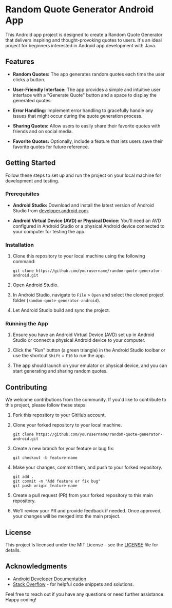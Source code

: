 # Random Quote Generator Android App

This Android app project is designed to create a Random Quote Generator that delivers inspiring and thought-provoking quotes to users. It's an ideal project for beginners interested in Android app development with Java.

## Features

- **Random Quotes:** The app generates random quotes each time the user clicks a button.

- **User-Friendly Interface:** The app provides a simple and intuitive user interface with a "Generate Quote" button and a space to display the generated quotes.

- **Error Handling:** Implement error handling to gracefully handle any issues that might occur during the quote generation process.

- **Sharing Quotes:** Allow users to easily share their favorite quotes with friends and on social media.

- **Favorite Quotes:** Optionally, include a feature that lets users save their favorite quotes for future reference.

## Getting Started

Follow these steps to set up and run the project on your local machine for development and testing.

### Prerequisites

- **Android Studio:** Download and install the latest version of Android Studio from [developer.android.com](https://developer.android.com/studio).

- **Android Virtual Device (AVD) or Physical Device:** You'll need an AVD configured in Android Studio or a physical Android device connected to your computer for testing the app.

### Installation

1. Clone this repository to your local machine using the following command:

   ```
   git clone https://github.com/yourusername/random-quote-generator-android.git
   ```

2. Open Android Studio.

3. In Android Studio, navigate to `File` > `Open` and select the cloned project folder (`random-quote-generator-android`).

4. Let Android Studio build and sync the project.

### Running the App

1. Ensure you have an Android Virtual Device (AVD) set up in Android Studio or connect a physical Android device to your computer.

2. Click the "Run" button (a green triangle) in the Android Studio toolbar or use the shortcut `Shift` + `F10` to run the app.

3. The app should launch on your emulator or physical device, and you can start generating and sharing random quotes.

## Contributing

We welcome contributions from the community. If you'd like to contribute to this project, please follow these steps:

1. Fork this repository to your GitHub account.

2. Clone your forked repository to your local machine.

   ```
   git clone https://github.com/yourusername/random-quote-generator-android.git
   ```

3. Create a new branch for your feature or bug fix:

   ```
   git checkout -b feature-name
   ```

4. Make your changes, commit them, and push to your forked repository.

   ```
   git add .
   git commit -m "Add feature or fix bug"
   git push origin feature-name
   ```

5. Create a pull request (PR) from your forked repository to this main repository.

6. We'll review your PR and provide feedback if needed. Once approved, your changes will be merged into the main project.

## License

This project is licensed under the MIT License - see the [LICENSE](LICENSE) file for details.

## Acknowledgments

- [Android Developer Documentation](https://developer.android.com/)
- [Stack Overflow](https://stackoverflow.com/) - for helpful code snippets and solutions.

Feel free to reach out if you have any questions or need further assistance. Happy coding!
